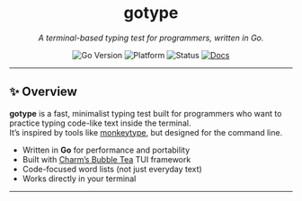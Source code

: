 <div align="center">

# gotype

*A terminal-based typing test for programmers, written in Go.*

![Go Version](https://img.shields.io/badge/Go-1.23+-00ADD8?logo=go&logoColor=white)
![Platform](https://img.shields.io/badge/Platform-Linux%20%7C%20macOS%20%7C%20Windows-lightgrey)
![Status](https://img.shields.io/badge/Status-Alpha-orange)
[![Docs](https://img.shields.io/badge/docs-online-blue)](/docs)
</div>

---

## ✨ Overview

**gotype** is a fast, minimalist typing test built for programmers who want to practice typing code-like text inside the terminal.  
It’s inspired by tools like [monkeytype](https://monkeytype.com/), but designed for the command line.  

- Written in **Go** for performance and portability  
- Built with [Charm’s Bubble Tea](https://github.com/charmbracelet/bubbletea) TUI framework  
- Code-focused word lists (not just everyday text)  
- Works directly in your terminal  

---

